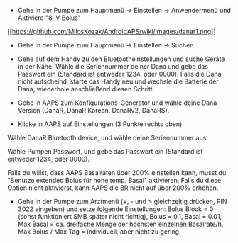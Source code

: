 * Gehe in der Pumpe zum Hauptmenü -> Einstellen -> Anwendermenü und Aktiviere "8. V Bolus"

[[https://github.com/MilosKozak/AndroidAPS/wiki/images/danar1.png]]

* Gehe in der Pumpe zum Hauptmenü -> Einstellen -> Suchen

* Gehe auf dem Handy zu den Bluetootheinstellungen und suche Geräte in der Nähe. Wähle die Seriennummer deiner Dana und gebe das Passwort ein (Standard ist entweder 1234, oder 0000). Falls die Dana nicht aufscheind, starte das Handy neu und wechsle die Batterie der Dana, wiederhole anschließend diesen Schritt.

* Gehe in AAPS zum Konfigurations-Generator und wähle deine Dana Version (DanaR, DanaR Korean, DanaRv2, DanaRS).

* Klicke in AAPS auf Einstellungen (3 Punkte rechts oben).

Wähle DanaR Bluetooth device, und wähle deine Seriennummer aus.

Wähle Pumpen Passwort, und gebe das Passwort ein (Standard ist entweder 1234, oder 0000).

Falls du willst, dass AAPS Basalraten über 200% einstellen kann, musst du "Benutze extended Bolus für hohe temp. Basal" aktivieren. Falls du diese Option nicht aktivierst, kann AAPS die BR nicht auf über 200% erhöhen.

* Gehe in der Pumpe zum Arztmenü (+, - und > gleichzeitig drücken, PIN 3022 eingeben) und setze folgende Einstellungen: Bolus Block = 0 (sonst funktioniert SMB später nicht richtig), Bolus = 0.1, Basal = 0.01, Max Basal = ca. dreifache Menge der höchsten einzelnen Basalrate/h, Max Bolus / Max Tag = individuell, aber nicht zu gering.